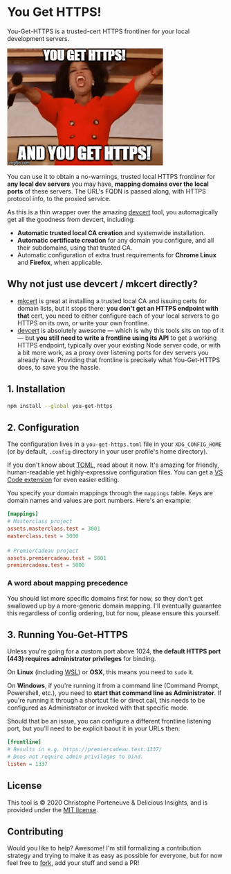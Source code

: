 # You Get HTTPS!

You-Get-HTTPS is a trusted-cert HTTPS frontliner for your local development servers.

<!-- FIXME BADGES (package version, npm stats, coding style, CI build status, deps up-to-date, deps vulns…) -->

![You get HTTPS! And you get HTTPS! Everyone gets HTTPS!](./assets/you-get-https.gif)

You can use it to obtain a no-warnings, trusted local HTTPS frontliner for **any local dev servers** you may have, **mapping domains over the local ports** of these servers.  The URL's FQDN is passed along, with HTTPS protocol info, to the proxied service.

As this is a thin wrapper over the amazing [devcert](https://github.com/davewasmer/devcert#readme) tool, you automagically get all the goodness from devcert, including:

- **Automatic trusted local CA creation** and systemwide installation.
- **Automatic certificate creation** for any domain you configure, and all their subdomains, using that trusted CA.
- Automatic configuration of extra trust requirements for **Chrome Linux** and **Firefox**, when applicable.

## Why not just use devcert / mkcert directly?

- [mkcert](https://github.com/FiloSottile/mkcert#readme) is great at installing a trusted local CA and issuing certs for domain lists, but it stops there: **you don't get an HTTPS endpoint with that** cert, you need to either configure each of your local servers to go HTTPS on its own, or write your own frontline.
- [devcert](https://github.com/davewasmer/devcert#readme) is absolutely awesome — which is why this tools sits on top of it — but **you still need to write a frontline using its API** to get a working HTTPS endpoint, typically over your existing Node server code, or with a bit more work, as a proxy over listening ports for dev servers you already have.  Providing that frontline is precisely what You-Get-HTTPS does, to save you the hassle.

## 1. Installation

```bash
npm install --global you-get-https
```

## 2. Configuration

The configuration lives in a `you-get-https.toml` file in your `XDG_CONFIG_HOME` (or by default, `.config` directory in your user profile's home directory).

If you don't know about [TOML](https://github.com/toml-lang/toml/tree/v0.5.0#readme), read about it now. It's amazing for friendly, human-readable yet highly-expressive configuration files.  You can get a [VS Code extension](https://marketplace.visualstudio.com/items?itemName=tamasfe.even-better-toml) for even easier editing.

You specify your domain mappings through the `mappings` table.  Keys are domain names and values are port numbers.  Here's an example:

```toml
[mappings]
# Masterclass project
assets.masterclass.test = 3001
masterclass.test = 3000

# PremierCadeau project
assets.premiercadeau.test = 5001
premiercadeau.test = 5000
```

### A word about mapping precedence

You should list more specific domains first for now, so they don't get swallowed up by a more-generic domain mapping.  I'll eventually guarantee this regardless of config ordering, but for now, please ensure this yourself.

## 3. Running You-Get-HTTPS

Unless you're going for a custom port above 1024, **the default HTTPS port (443) requires administrator privileges** for binding.

On **Linux** (including [WSL](https://docs.microsoft.com/en-us/windows/wsl/about)) or **OSX**, this means you need to `sudo` it.

On **Windows**, if you're running it from a command line (Command Prompt, Powershell, etc.), you need to **start that command line as Administrator**.  If you're running it through a shortcut file or direct call, this needs to be configured as Administrator or invoked with that specific mode.

Should that be an issue, you can configure a different frontline listening port, but you'll need to be explicit baout it in your URLs then:

```toml
[frontline]
# Results in e.g. https://premiercadeau.test:1337/
# Does not require admin privileges to bind.
listen = 1337
```

## License

This tool is © 2020 Christophe Porteneuve & Delicious Insights, and is provided under the [MIT license](./LICENSE.md).

## Contributing

Would you like to help? Awesome! I'm still formalizing a contribution strategy and trying to make it as easy as possible for everyone, but for now feel free to [fork](https://github.com/deliciousinsights/you-get-https/fork), add your stuff and send a PR!
